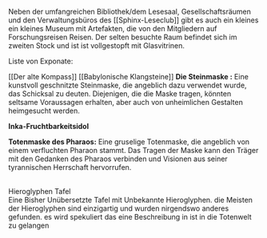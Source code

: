 
Neben der umfangreichen Bibliothek/dem Lesesaal, Gesellschaftsräumen und den Verwaltungsbüros des [[Sphinx-Leseclub]] gibt es auch ein kleines ein kleines Museum mit Artefakten, die von den Mitgliedern auf Forschungsreisen Reisen. Der selten besuchte Raum befindet sich im zweiten Stock und ist ist vollgestopft mit Glasvitrinen.

Liste von Exponate:

[[Der alte Kompass]]
[[Babylonische Klangsteine]]
**Die Steinmaske :** 
	Eine kunstvoll geschnitzte Steinmaske, die angeblich dazu verwendet wurde, das Schicksal zu deuten. Diejenigen, die die Maske tragen, könnten seltsame Voraussagen erhalten, aber auch von unheimlichen Gestalten heimgesucht werden.

**Inka-Fruchtbarkeitsidol**


**Totenmaske des Pharaos:** 
	Eine gruselige Totenmaske, die angeblich von einem verfluchten Pharaon stammt. Das Tragen der Maske kann den Träger mit den Gedanken des Pharaos verbinden und Visionen aus seiner tyrannischen Herrschaft hervorrufen.
<div><br class="Apple-interchange-newline">Hieroglyphen Tafel</div>
	Eine Bisher Unübersetzte Tafel mit Unbekannte Hieroglyphen. die Meisten der Hieroglyphen sind einzigartig und wurden nirgendswo anderes gefunden. es wird spekuliert das eine Beschreibung in ist in die Totenwelt zu gelangen 


